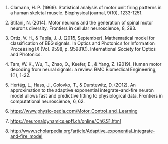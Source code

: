 1.	Clamann, H. P. (1969). Statistical analysis of motor unit firing patterns in a human skeletal muscle. Biophysical journal, 9(10), 1233-1251.

2.	Stifani, N. (2014). Motor neurons and the generation of spinal motor neurons diversity. Frontiers in cellular neuroscience, 8, 293.

3.	Ortiz, V. H., & Tapia, J. J. (2015, September). Mathematical model for classification of EEG signals. In Optics and Photonics for Information Processing IX (Vol. 9598, p. 95981C). International Society for Optics and Photonics.

4.	Tam, W. K., Wu, T., Zhao, Q., Keefer, E., & Yang, Z. (2019). Human motor decoding from neural signals: a review. BMC Biomedical Engineering, 1(1), 1-22.

5.	Hertäg, L., Hass, J., Golovko, T., & Durstewitz, D. (2012). An approximation to the adaptive exponential integrate-and-fire neuron model allows fast and predictive fitting to physiological data. Frontiers in computational neuroscience, 6, 62.

6.	https://www.physio-pedia.com/Motor_Control_and_Learning

7.	https://neuronaldynamics.epfl.ch/online/Ch6.S1.html

8.	http://www.scholarpedia.org/article/Adaptive_exponential_integrate-and-fire_model
